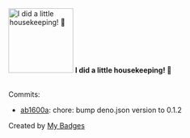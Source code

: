<img src="https://my-badges.github.io/my-badges/chore-commit.png" alt="I did a little housekeeping! 🧹" title="I did a little housekeeping! 🧹" width="128">
<strong>I did a little housekeeping! 🧹</strong>
<br><br>

Commits:

- <a href="https://github.com/HorebZ/is-one-thousand-nine-hundred-and-ninety-nine/commit/ab1600a8d270de878fc87969dbdf12b79b7bdd63">ab1600a</a>: chore: bump deno.json version to 0.1.2


Created by <a href="https://github.com/my-badges/my-badges">My Badges</a>